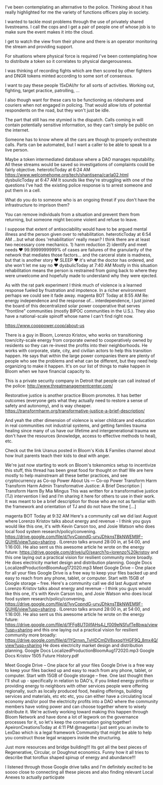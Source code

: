 I've been contemplating an alternative to the police. Thinking about it has really highlighted for me the variety of functions officers play in society.

I wanted to tackle most problems through the use of privately shared livestreams. I call the cops and I get a pair of people one of whose job is to make sure the event makes it into the cloud.

I get to watch the view from their phone and there is an operator monitoring the stream and providing support.

For situations where physical force is required I've been contemplating how to distribute a token so it correlates to physical dangerousness.

I was thinking of recording fights which are then scored by other fighters and DNGR tokens minted according to some sort of consensus.

I want to pay these people 15xDAI/hr for all sorts of activities. Working out, fighting, target practice, patrolling, …

I also though want for these cars to be functioning as rideshares and couriers when not engaged in policing. That would allow lots of potential respondents on the road, but they won't just be idle.

The part that still has me stymied is the dispatch. Calls coming in will contain potentially sensitive information, so they can't simply be public on the internet.

Someone has to know where all the cars are though to properly orchestrate calls. Parts can be automated, but I want a caller to be able to speak to a live person.

Maybe a token intermediated database where a DAO manages reputability. All these streams would be saved so investigations of complaints could be fairly objective.
heteroticToday at 6:24 AM
https://www.welcomehome.org/tech/shantisena/carla02.html
dysbulicToday at 6:47 AM
It sounds like they're struggling with one of the questions I've had: the existing police response is to arrest someone and put them in a cell.

What do you do to someone who is an ongoing threat if you don't have the infrastructure to imprison them?

You can remove individuals from a situation and prevent them from returning, but someone might become violent and refuse to leave.

I suppose that extent of antisociability would have to be argued mental illness and the person given over to rehabilitation.
heteroticToday at 6:54 AM
...but what does 'rehabilitation' really mean?  I think there are at least two necessary core mechanics. 1) harm reduction 2) identify and meet needs :heart: 99.9999999999% of cases are failures of the granularity of the network that mediates those factors... and the carceral state is madness, but that is another story :heart: SLEEP :heart: it's what the doctor has ordered, and she won't let me say no :heart:
dysbulicToday at 7:40 AM
Mostly in this situation rehabilitation means the person is restrained from going back to where they were unwelcome and hopefully made to understand why they were ejected.

As with the rat park experiment I think much of violence is a learned response fueled by frustration and impotence. In a richer environment perhaps we could see it fade away.
magenta
BOT
Today at 8:55 AM
Re: energy independence and the response of... interdependence, I just joined the board of this decentralized solar power cooperative that serves "frontline" communities (mostly BIPOC communities in the U.S.). They also have a national-scale spinoff whose name I can't find right now.

https://www.cooppower.coop/about-us


There is a guy in Bloom, Lorenzo Kristov, who works on transitioning town/city-scale energy from corporate owned to cooperatively owned by residents so they can re-invest the profits into their neighborhoods. He works with corporate, state, city, and civilian actors to help this transition happen. He says that within the large power companies there are plenty of people who see the problems and what can be different, but they need help organizing to make it happen. It's on our list of things to make happen in Bloom when we have financial capacity to.


This is a private security company in Detroit that people can call instead of the police: http://www.threatmanagementcenter.com/


Restorative justice is another practice Bloom promotes. It has better outcomes (everyone gets what they actually need to restore a sense of safety and autonomy), and is way cheaper. https://transformharm.org/transformative-justice-a-brief-description/


And yeah the other dimension of violence is wiser childcare and education in real communities not industrial systems, and getting families trauma healing since many of us have our lifetime and intergenerational trauma we don't have the resources (knowledge, access to effective methods to heal), etc.


Check out the link Uranus posted in Bloom's Kids & Families channel about how Inuit parents teach their kids to deal with anger.


We're just now starting to work on Bloom's tokenomics setup to incentivize this stuff, this thread has been great food for thought on that! We are here mostly to help mainstream all these better practices, and see cryptocurrency as <clipped message>
Co-op Power
About Us — Co-op Power
Transform Harm
Transform Harm Admin
Transformative Justice: A Brief Description | Transform Harm
By Mia Mingus   This was written for a transformative justice (TJ) intervention I led and I’m sharing it here for others to use in their work. It was meant to be a brief description for those who are not as familiar with the framework and orientation of TJ and do not have the time […]

magenta
BOT
Today at 9:32 AM
Here's a community call we did last August where Lorenzo Kristov talks about energy and revenue  - I think you guys would like this one, it's with Kevin Carson too, and Josie Watson who does local food system research/policy/convening. https://drive.google.com/file/d/1yvCopndG-urvJDhknsTBkNWEM9F-QUH6/view?usp=sharing . (Lorenzo talks around 28:00 in, at 54:00, and 1:16:00). He also sent us this awesome article he wrote on the energy future: https://drive.google.com/drive/u/0/search?q=lorenzo%20kristov and this one laying out a practical vision for resilient community more broadly. He does electricity market design and distribution planning.
Google Docs
LocalizedProductionBloomAug172020.mp3
Meet Google Drive – One place for all your files
Google Drive is a free way to keep your files backed up and easy to reach from any phone, tablet, or computer. Start with 15GB of Google storage – free.
Here's a community call we did last August where Lorenzo Kristov talks about energy and revenue  - I think you guys would like this one, it's with Kevin Carson too, and Josie Watson who does local food system research/policy/convening. https://drive.google.com/file/d/1yvCopndG-urvJDhknsTBkNWEM9F-QUH6/view?usp=sharing . (Lorenzo talks around 28:00 in, at 54:00, and 1:16:00). He also sent us this awesome article he wrote on the energy future: https://drive.google.com/file/d/1FFg8UT0jIfAHs4J_f009eNSfufTe8bwa/view?usp=sharing and this one laying out a practical vision for resilient community more broadly: https://drive.google.com/file/d/1YQrnxn_TvHDCmDV8xxoqYHGF9Q_8mx4Q/view?usp=sharing He does electricity market design and distribution planning.
Google Docs
LocalizedProductionBloomAug172020.mp3
Google Docs
Kristov 1505 Future History.pdf

Meet Google Drive – One place for all your files
Google Drive is a free way to keep your files backed up and easy to reach from any phone, tablet, or computer. Start with 15GB of Google storage – free.
One last thought then I'll shut up - specifically in relation to DAO's, if you linked energy profits or providing energy to neighbors with other services people were offering regionally, such as locally produced food, healing offerings, building services and materials, etc etc etc, you can either have a circulating local economy and/or pool the electricity profits into a DAO where the community members have voting power and can choose together where to wisely distribute it. We're actively working toward making this happen through Bloom Network and have done a lot of legwork on the governance processes for it, so let's keep the conversation going together!
ApeironCreationsToday at 4:11 PM
@magenta I just sent you an invite to LexDao which is a legal framework Community that might be able to help you construct those legal wrappers inside the structuring. 

Just more resources and bridge building!!!
Its got all the best pieces of Regenerative, Circular, or Doughnut economics. Funny how it all tries to describe that toroflux shaped spinup of energy and abundance!!! 

I listened through those Google drive talks and I'm definitely excited to be soooo close to connecting all these pieces and also finding relevant Local Anexes to actually participate